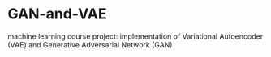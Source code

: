 # GAN-and-VAE
machine learning  course project:  implementation of Variational Autoencoder (VAE) and Generative Adversarial Network (GAN)
